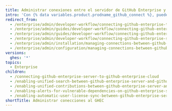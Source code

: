 ```yaml
---
title: Administrar conexiones entre el servidor de GitHub Enterprise y GitHub Enterprise Cloud
intro: 'Con {% data variables.product.prodname_github_connect %}, puedes compartir determinadas características y datos entre {% data variables.product.product_location_enterprise %} y la cuenta de tu organización u emprendimiento {% data variables.product.prodname_ghe_cloud %} en {% data variables.product.prodname_dotcom_the_website %}.'
redirect_from:
  - /enterprise/admin/developer-workflow/connecting-github-enterprise-to-github-com
  - /enterprise/admin/guides/developer-workflow/connecting-github-enterprise-and-github-com/
  - /enterprise/admin/guides/developer-workflow/connecting-github-enterprise-server-and-github-com/
  - /enterprise/admin/developer-workflow/connecting-github-enterprise-server-and-githubcom/
  - /enterprise/admin/installation/managing-connections-between-github-enterprise-server-and-github-enterprise-cloud
  - /enterprise/admin/configuration/managing-connections-between-github-enterprise-server-and-github-enterprise-cloud
versions:
  ghes: '*'
topics:
  - Enterprise
children:
  - /connecting-github-enterprise-server-to-github-enterprise-cloud
  - /enabling-unified-search-between-github-enterprise-server-and-githubcom
  - /enabling-unified-contributions-between-github-enterprise-server-and-githubcom
  - /enabling-alerts-for-vulnerable-dependencies-on-github-enterprise-server
  - /enabling-automatic-user-license-sync-between-github-enterprise-server-and-github-enterprise-cloud
shortTitle: Administrar conecciones al GHEC
---
```


